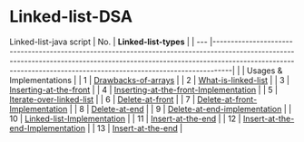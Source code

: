 # Linked-list-DSA
Linked-list-java script
| No. | **Linked-list-types**                                                                                                                                                   |
| --- |-----------------------------------------------------------------------------------------------------------------------------------------------------------------------------------------------------------------------------------------------|
|     | Usages & Implementations                                                                                                                                                |
| 1   | [Drawbacks-of-arrays](#)                                                                                                                                                |
| 2   | [What-is-linked-list](#)                                                                                                                                                |
| 3   | [Inserting-at-the-front](#)                                                                                                                                             |
| 4   | [Inserting-at-the-front-Implementation](#)                                                                                                                              |
| 5   | [Iterate-over-linked-list](#)                                                                                                                                           |
| 6   | [Delete-at-front](#)                                                                                                                                                    |
| 7   | [Delete-at-front-Implementation](#)                                                                                                                                     |
| 8   | [Delete-at-end](#)                                                                                                                                                      |
| 9   | [Delete-at-end-implementation](#)                                                                                                                                       |
| 10  | [Linked-list-Implementation](#)                                                                                                                                         |
| 11  | [Insert-at-the-end](#)                                                                                                                                                  |
| 12  | [Insert-at-the-end-Implementation](#)                                                                                                                                   |
| 13  | [Insert-at-the-end](#) 
|

